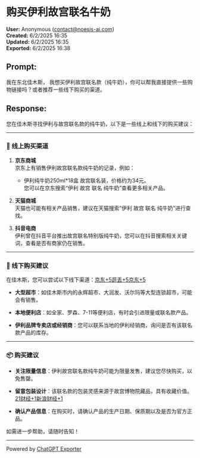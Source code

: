# 购买伊利故宫联名牛奶

**User:** Anonymous (contact@noesis-ai.com)  
**Created:** 6/2/2025 16:35  
**Updated:** 6/2/2025 16:35  
**Exported:** 6/2/2025 16:38  

## Prompt:
我在东北佳木斯， 我想买伊利故宫联名款（纯牛奶），你可以帮我直接提供一些购物链接吗？或者推荐一些线下购买的渠道。

## Response:
您在佳木斯寻找伊利与故宫联名款的纯牛奶，以下是一些线上和线下的购买建议：

* * *

### 🛒 线上购买渠道

1.  **京东商城**  
    京东上有销售伊利故宫联名款纯牛奶的记录，例如：
    
    *   伊利纯牛奶250ml\*18盒 故宫联名装，价格约为34元。  
        您可以在京东搜索“伊利 故宫 联名 纯牛奶”查看更多相关产品。
        
2.  **天猫商城**  
    天猫也可能有相关产品销售，建议在天猫搜索“伊利 故宫 联名 纯牛奶”进行查找。
    
3.  **抖音电商**  
    伊利曾在抖音平台推出故宫联名特别版纯牛奶，您可以在抖音搜索相关关键词，查看是否有商家仍在销售。
    

* * *

### 🏬 线下购买建议

在佳木斯，您可以尝试以下线下渠道：[京东+5逛丢+5京东+5](https://guangdiu.com/detail.php?id=21411398&kf=m&utm_source=chatgpt.com)

*   **大型超市**：如佳木斯市内的永辉超市、大润发、沃尔玛等大型连锁超市，可能会有销售。
    
*   **本地便利店**：如全家、罗森、7-11等便利店，有时会引进限量或联名款产品。
    
*   **伊利品牌专卖店或经销商**：您可以联系当地的伊利经销商，询问是否有该联名款产品的库存。
    

* * *

### 📦 购买建议

*   **关注限量信息**：伊利故宫联名款纯牛奶可能为限量发售，建议您尽快购买，以免售罄。
    
*   **留意包装设计**：该联名款的包装灵感来源于故宫博物院藏品，具有收藏价值。 [21财经+1新浪财经+1](https://m.21jingji.com/article/20241206/herald/fd9e972a2ace5f5718a8e7b5b38b9c0a_zaker.html?utm_source=chatgpt.com)
    
*   **确认产品信息**：在购买时，请确认产品的生产日期、保质期以及是否为官方正品。
    

如需进一步帮助，请随时告知！



---
Powered by [ChatGPT Exporter](https://www.chatgptexporter.com)